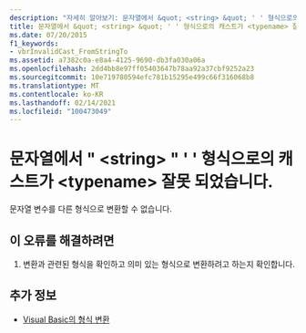 ```yaml
---
description: "자세히 알아보기: 문자열에서 &quot; <string> &quot; ' ' 형식으로의 캐스트가 <typename> 잘못 되었습니다."
title: 문자열에서 &quot; <string> &quot; ' ' 형식으로의 캐스트가 <typename> 잘못 되었습니다.
ms.date: 07/20/2015
f1_keywords:
- vbrInvalidCast_FromStringTo
ms.assetid: a7382c0a-e8a4-4125-9690-db3fa030a06a
ms.openlocfilehash: 2dd4bb8e97ff05403647b78aa92a37cbf9252a23
ms.sourcegitcommit: 10e719780594efc781b15295e499c66f316068b8
ms.translationtype: MT
ms.contentlocale: ko-KR
ms.lasthandoff: 02/14/2021
ms.locfileid: "100473049"
---
```

# <a name="cast-from-string-quotstringquot-to-type-typename-is-not-valid"></a>문자열에서 &quot; \<string> &quot; ' ' 형식으로의 캐스트가 \<typename> 잘못 되었습니다.

문자열 변수를 다른 형식으로 변환할 수 없습니다.  
  
## <a name="to-correct-this-error"></a>이 오류를 해결하려면  
  
1. 변환과 관련된 형식을 확인하고 의미 있는 형식으로 변환하려고 하는지 확인합니다.  
  
## <a name="see-also"></a>추가 정보

- [Visual Basic의 형식 변환](../programming-guide/language-features/data-types/type-conversions.md)
